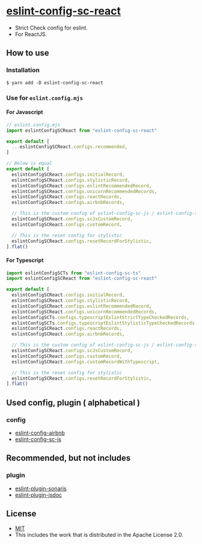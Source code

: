 # [eslint-config-sc-react](https://strict-check-series.pages.dev/packages/eslint-config-sc-react)
- Strict Check config for eslint.
- For ReactJS.

## How to use
### Installation

```shell
$ yarn add -D eslint-config-sc-react
```

### Use for `eslint.config.mjs`
#### For Javascript

```javascript
// eslint.config.mjs
import eslintConfigSCReact from "eslint-config-sc-react"

export default [
  ...eslintConfigSCReact.configs.recommended,
]

// Below is equal
export default [
  eslintConfigSCReact.configs.initialRecord,
  eslintConfigSCReact.configs.stylisticRecord,
  eslintConfigSCReact.configs.eslintRecommendedRecord,
  eslintConfigSCReact.configs.unicornRecommendedRecords,
  eslintConfigSCReact.configs.reactRecords,
  eslintConfigSCReact.configs.airbnbRecords,

  // This is the custom config of eslint-config-sc-js / eslint-config-sc-react
  eslintConfigSCReact.configs.scJsCustomRecord,
  eslintConfigSCReact.configs.customRecord,

  // This is the reset config for stylistic
  eslintConfigSCReact.configs.resetRecordForStylistic,
].flat()
```

#### For Typescript
```javascript
import eslintConfigSCTs from "eslint-config-sc-ts"
import eslintConfigSCReact from "eslint-config-sc-react"

export default [
  eslintConfigSCReact.configs.initialRecord,
  eslintConfigSCReact.configs.stylisticRecord,
  eslintConfigSCReact.configs.eslintRecommendedRecord,
  eslintConfigSCReact.configs.unicornRecommendedRecords,
  eslintConfigSCTs.configs.typescriptEslintStrictTypeCheckedRecords,
  eslintConfigSCTs.configs.typescriptEslintStylisticTypeCheckedRecords,
  eslintConfigSCReact.configs.reactRecords,
  eslintConfigSCReact.configs.airbnbRecords,

  // This is the custom config of eslint-config-sc-js / eslint-config-sc-react
  eslintConfigSCReact.configs.scJsCustomRecord,
  eslintConfigSCReact.configs.customRecord,
  eslintConfigSCReact.configs.customRecordWithTypescript,

  // This is the reset config for stylistic
  eslintConfigSCReact.configs.resetRecordForStylistic,
].flat()
```

## Used config, plugin ( alphabetical )
### config
- [eslint-config-airbnb](https://www.npmjs.com/package/eslint-config-airbnb)
- [eslint-config-sc-js](https://www.npmjs.com/package/eslint-config-sc-js)


## Recommended, but not includes
### plugin
- [eslint-plugin-sonarjs](https://www.npmjs.com/package/eslint-plugin-sonarjs)
- [eslint-plugin-jsdoc](https://www.npmjs.com/package/eslint-plugin-jsdoc)

## License
- [MIT](LICENSE)
- This includes the work that is distributed in the Apache License 2.0.
